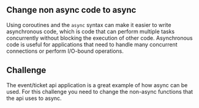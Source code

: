 ## Change non async code to async

Using coroutines and the `async` syntax can make it easier to write asynchronous code,
which is code that can perform multiple tasks concurrently without blocking the execution of
other code. Asynchronous code is useful for applications that need to handle many concurrent
connections or perform I/O-bound operations.

## Challenge

The event/ticket api application is a great example of how async can be used. For this challenge
you need to change the non-async functions that the api uses to async.
